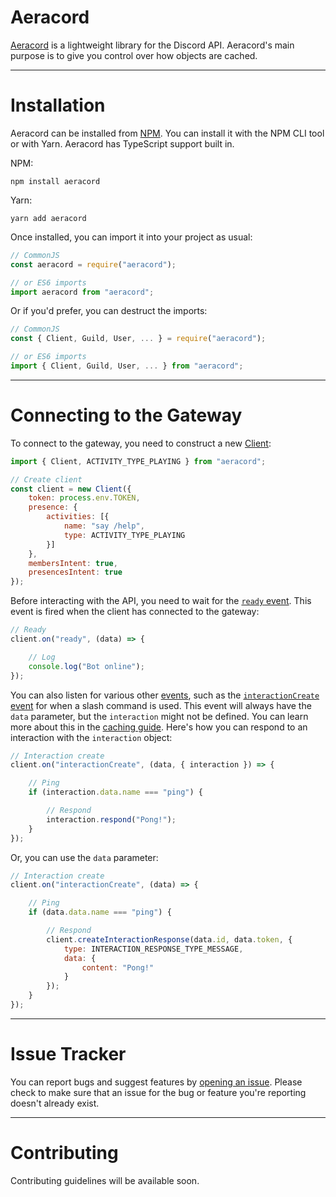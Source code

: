 # Aeracord

[Aeracord](https://aeracord.apixel.me) is a lightweight library for the Discord API. Aeracord's main purpose is to give you control over how objects are cached.

---

# Installation

Aeracord can be installed from [NPM](https://npmjs.com/package/aeracord). You can install it with the NPM CLI tool or with Yarn. Aeracord has TypeScript support built in.

NPM:
```
npm install aeracord
```

Yarn:
```
yarn add aeracord
```

Once installed, you can import it into your project as usual:

```js
// CommonJS
const aeracord = require("aeracord");

// or ES6 imports
import aeracord from "aeracord";
```

Or if you'd prefer, you can destruct the imports:

```js
// CommonJS
const { Client, Guild, User, ... } = require("aeracord");

// or ES6 imports
import { Client, Guild, User, ... } from "aeracord";
```

---

# Connecting to the Gateway

To connect to the gateway, you need to construct a new [Client](https://aeracord.apixel.me/docs/classes/Client):

```js
import { Client, ACTIVITY_TYPE_PLAYING } from "aeracord";

// Create client
const client = new Client({
    token: process.env.TOKEN,
    presence: {
        activities: [{
            name: "say /help",
            type: ACTIVITY_TYPE_PLAYING
        }]
    },
    membersIntent: true,
    presencesIntent: true
});
```

Before interacting with the API, you need to wait for the [`ready` event](https://aeracord.apixel.me/docs/classes/Client#ready). This event is fired when the client has connected to the gateway:

```js
// Ready
client.on("ready", (data) => {

    // Log
    console.log("Bot online");
});
```

You can also listen for various other [events](https://aeracord.apixel.me/docs/classes/Client#events), such as the [`interactionCreate` event](https://aeracord.apixel.me/docs/classes/Client#interactionCreate) for when a slash command is used. This event will always have the `data` parameter, but the `interaction` might not be defined. You can learn more about this in the [caching guide](https://aeracord.apixel.me/guides/caching). Here's how you can respond to an interaction with the `interaction` object:

```js
// Interaction create
client.on("interactionCreate", (data, { interaction }) => {

    // Ping
    if (interaction.data.name === "ping") {

        // Respond
        interaction.respond("Pong!");
    }
});
```

Or, you can use the `data` parameter:

```js
// Interaction create
client.on("interactionCreate", (data) => {

    // Ping
    if (data.data.name === "ping") {

        // Respond
        client.createInteractionResponse(data.id, data.token, {
            type: INTERACTION_RESPONSE_TYPE_MESSAGE,
            data: {
                content: "Pong!"
            }
        });
    }
});
```

---

# Issue Tracker

You can report bugs and suggest features by [opening an issue](https://github.com/APixelVisuals/aeracord/issues/new). Please check to make sure that an issue for the bug or feature you're reporting doesn't already exist.

---

# Contributing

Contributing guidelines will be available soon.
